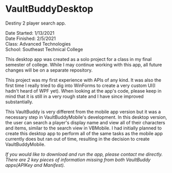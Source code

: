 # VaultBuddyDesktop
Destiny 2 player search app.
 
Date Started: 1/13/2021 <br>
Date Finished: 2/5/2021 <br>
Class: Advanced Technologies <br>
School: Southeast Technical College

This desktop app was created as a solo project for a class in my final semester of college. While I may continue working with this app, all future changes will be on a separate repository.

This project was my first experience with APIs of any kind. It was also the first time I really tried to dig into WinForms to create a very custom UI(I hadn't heard of WPF yet). When looking at the app's code, please keep in mind that it is still in a very rough state and I have since improved substantially. 

This VaultBuddy is very different from the mobile app version but it was a necessary step in VaultBuddyMobile's development. In this desktop version, the user can search a player's display name and view all of their characters and items, similar to the search view in VBMobile. I had initially planned to create this desktop app to perform all of the same tasks as the mobile app currently does but ran out of time, resulting in the decision to create VaultBuddyMobile.

*If you would like to download and run the app, please contact me directly. There are 2 key pieces of information missing from both VaultBuddy apps(APIKey and Manifest).*
